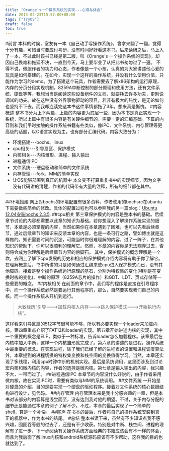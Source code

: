 ```yaml
---
title: "Orange's一个操作系统的实现---心得与体会"
date: 2013-02-23T15:57:00+08:00
tags: ["TryOS"] 
draft: false
toc: true
---
```


#前言
本科的时候，室友有一本《自己动手写操作系统》，曾拿来翻了一翻，觉得十分有趣，可惜当时要应付考研，没有时间好好看这本书。后来读研之后，马上入了一本，不过此时该书已经是第二版，叫《Orange's 一个操作系统的实现》，却因自己畏难和拖延不决，一直到今天，马上要毕业了从把此书匆匆过了一遍。
不得不说，佩服作者的功力和心态，作者像是一个小孩，认真的为大家讲述他心爱的玩具是如何搭建的。在如今，实现一个这样的操作系统，并没有什么使用价值，只能作为学习的demo。为了搭建这个玩具，作者需要去了解x86架构的运行原理，内存的分页分段实现机制，8259A中断控制的部分原理和使用方法，还有文件系统、硬盘等等，我想当当是阅读这些设备组件的文档，就要耗去许多功夫，更别说调试的功夫。故在这种没有外界事物驱动的项目，若非有极大的热忱，是无论如何也坚持不下去。而我却连读完这本书这件事情都拖了3年，想来真是惭愧。
#内容概述
整本书分为上下两篇，上篇的内容更为底层一些，因为本书是真正实现一个系统，所以上篇中有很多内容是有关硬件细节的，需要一定的汇编基础。下篇的内容则和我们平时接触的操作系统书籍有些类似，像IPC、文件系统、内存管理等更高级的话题，以C语言实现为主，也有部分汇编代码。内容大致分为：
* 环境搭建---bochs、linux
* cpu相关---引导扇区、保护模式
* 内核相关---内核雏形、进程、输入输出
* 进程通信IPC
* 文件系统---硬盘驱动和简单的文件系统
* 内存管理---fork、MM的简单实现
* 让OS能够部署到真正的机器中
本文变不打算重复书中的实现细节，因为文字没有代码讲的清楚，作者的代码带有大量的注释，所有的细节都在其中。
***
<!--more-->
##环境搭建
网上对bochs的环境配置有很多资料，作者使用的bochsrc在ubuntu下需要做些简单的修改。具体的配置过程也可以参照我的另一篇blog：[Ubuntu 12.04安装bochs 2.3.5](http://whbzju.github.com/blog/2013/02/04/bochs-config/).
##cpu相关
第三章保护模式的内容是整本书的基础。后续章节讨论的内容都需要以此章的知识为基础。若你想深入了解操作系统实现的细节，本章是必须掌握的内容，当然如果你在本章遇到了困难，也可以先看后续章节，通过后续章节的知识来反馈本章的内容，也是一条可行之路，譬如博主就是这样做的。知识需要时间的沉淀，可能当时你很难理解的内容，过了一阵子，在其他知识的帮助下，你可以很顺利的理解它。然而，本章的内容你是无法糊弄过去，否则将会成为你理解是后续章节内容的傍脚石。
其中，保护模式的概念理解是一个坎，去网上了解下cpu发展的历史和相应的保护模式介绍内容将有助于你了解它。在理解概念后，书中所讲的只是如何通过汇编来使cpu进入保护模式而已，没有其他障碍。接着是整个操作系统运行原理的基石，分别为特权集的变化(特别是在变换时栈的变化)、中断的原理（8259A芯片的操作）和GDT、LDT、页式存储等一些重要的概念。
##内核相关
在前面的章节中，我们写的程序是直接在引导程序中，而一个操作系统必然是要运行其他程序的，那么，自然要实现我们自己的内核。而一个操作系统从开机到运行。
> 大致经历“引导--->加载内核入内存--->跳入保护模式--->开始执行内核”。

这样看来引导区扇的512字节很可能不够，所以有必要实现一个loader来加载内核。第四章重点介绍了FAT12和loader的实现。第五章开始讲述内核的实现，其中一个重要的概念是ELF，类似于一种标准，告诉loader怎么加载程序。该章最后在内核中加入中断，这样一个内核雏形就完成了。第六章的讲述的是进程，操作系统中最重要的概念。在实现进程，除了我们已经了解的进程表的设置和进程调度算法外，本章提到的进程切换的特权集变换和栈空间的变换值得学习。当然，本章还实现了多线程，利用cpu时钟中断的机制实现。最后是系统调用，这里面涉及到讨论宏内核和微内核的内容，作者的选择是微内核。第七章是输入输出的内容，我兴趣不大，一带而过了。
##进程通信IPC
本章节的内容没什么好说的，由于作者采用微内核，故在实现IPC时，需要有类似与MM的系统调用。
##文件系统
一开始是对硬盘的介绍，目的是要实现一个硬盘的驱动程序。接着对文件系统的核心数据结构进行设计，见代码。
##内存管理
内存管理本来是我十分感兴趣的一章，但是本书对该部分的内容算是浅尝而至，没有达到我对他的期望。不过，关于内存分配的细节还是能通过本章的例子了解不少。不过，本章的最后实现了一个简单的shell，算是一个补偿。
##尾声
在书本的最后，作者将自己的操作系统安装到真正的机器中，作为本书的结尾。
#总结
整本书读下来，虽然有不少知识点我不感兴趣，囫囵吞枣般的过去了，还是有不少收获。特别是对中断、栈空间、进程的理解有了进一步，下一步阅读有关操作系统方面经典的书籍应该会有不一样的体会，而且为我后面了解linux内核和android系统源码应该有不少帮助，这样我的目的也就达到了。
